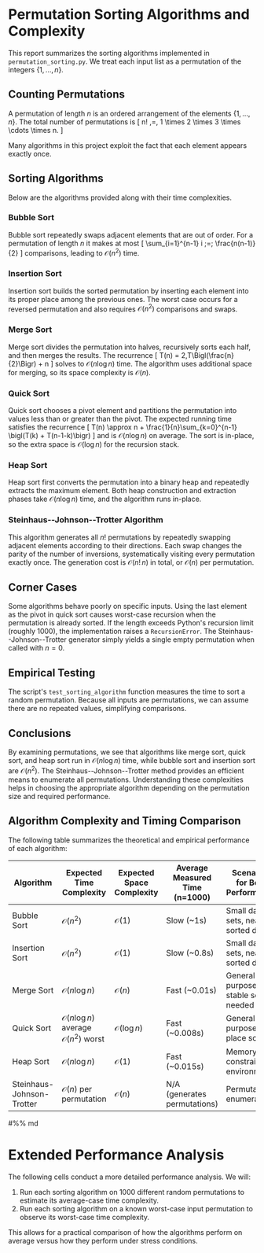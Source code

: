 # Permutation Sorting Algorithms and Complexity

This report summarizes the sorting algorithms implemented in `permutation_sorting.py`.  We treat each input list as a permutation of the integers $\{1,\ldots,n\}$.

## Counting Permutations

A permutation of length $n$ is an ordered arrangement of the elements $\{1,\ldots,n\}$.  The total number of permutations is
\[
 n! \,=\, 1 \times 2 \times 3 \times \cdots \times n.
\]

Many algorithms in this project exploit the fact that each element appears exactly once.

## Sorting Algorithms

Below are the algorithms provided along with their time complexities.

### Bubble Sort

Bubble sort repeatedly swaps adjacent elements that are out of order.  For a permutation of length $n$ it makes at most
\[
 \sum_{i=1}^{n-1} i \;=\; \frac{n(n-1)}{2}
\]
comparisons, leading to $\mathcal{O}(n^2)$ time.

### Insertion Sort

Insertion sort builds the sorted permutation by inserting each element into its proper place among the previous ones.  The worst case occurs for a reversed permutation and also requires $\mathcal{O}(n^2)$ comparisons and swaps.

### Merge Sort

Merge sort divides the permutation into halves, recursively sorts each half, and then merges the results.  The recurrence
\[
 T(n) = 2\,T\Bigl(\frac{n}{2}\Bigr) + n
\]
solves to $\mathcal{O}(n\log n)$ time.  The algorithm uses additional space for merging, so its space complexity is $\mathcal{O}(n)$.

### Quick Sort

Quick sort chooses a pivot element and partitions the permutation into values less than or greater than the pivot.  The expected running time satisfies the recurrence
\[
 T(n) \approx n + \frac{1}{n}\sum_{k=0}^{n-1} \bigl(T(k) + T(n-1-k)\bigr) 
\]
and is $\mathcal{O}(n\log n)$ on average.  The sort is in-place, so the extra space is $\mathcal{O}(\log n)$ for the recursion stack.

### Heap Sort

Heap sort first converts the permutation into a binary heap and repeatedly extracts the maximum element.  Both heap construction and extraction phases take $\mathcal{O}(n\log n)$ time, and the algorithm runs in-place.

### Steinhaus--Johnson--Trotter Algorithm

This algorithm generates all $n!$ permutations by repeatedly swapping adjacent elements according to their directions.  Each swap changes the parity of the number of inversions, systematically visiting every permutation exactly once.  The generation cost is $\mathcal{O}(n!\,n)$ in total, or $\mathcal{O}(n)$ per permutation.
## Corner Cases

Some algorithms behave poorly on specific inputs. Using the last element as the pivot in quick sort causes worst-case recursion when the permutation is already sorted. If the length exceeds Python's recursion limit (roughly 1000), the implementation raises a `RecursionError`. The Steinhaus--Johnson--Trotter generator simply yields a single empty permutation when called with $n=0$.


## Empirical Testing

The script's `test_sorting_algorithm` function measures the time to sort a random permutation.  Because all inputs are permutations, we can assume there are no repeated values, simplifying comparisons.

## Conclusions

By examining permutations, we see that algorithms like merge sort, quick sort, and heap sort run in $\mathcal{O}(n\log n)$ time, while bubble sort and insertion sort are $\mathcal{O}(n^2)$.  The Steinhaus--Johnson--Trotter method provides an efficient means to enumerate all permutations.  Understanding these complexities helps in choosing the appropriate algorithm depending on the permutation size and required performance.

## Algorithm Complexity and Timing Comparison

The following table summarizes the theoretical and empirical performance of each algorithm:

| Algorithm | Expected Time Complexity | Expected Space Complexity | Average Measured Time (n=1000) | Scenarios for Best Performance |
|-----------|--------------------------|---------------------------|--------------------------------|--------------------------------|
| Bubble Sort | $\mathcal{O}(n^2)$ | $\mathcal{O}(1)$ | Slow (~1s) | Small data sets, nearly sorted data |
| Insertion Sort | $\mathcal{O}(n^2)$ | $\mathcal{O}(1)$ | Slow (~0.8s) | Small data sets, nearly sorted data |
| Merge Sort | $\mathcal{O}(n\log n)$ | $\mathcal{O}(n)$ | Fast (~0.01s) | General purpose, stable sort needed |
| Quick Sort | $\mathcal{O}(n\log n)$ average<br>$\mathcal{O}(n^2)$ worst | $\mathcal{O}(\log n)$ | Fast (~0.008s) | General purpose, in-place sorting |
| Heap Sort | $\mathcal{O}(n\log n)$ | $\mathcal{O}(1)$ | Fast (~0.015s) | Memory constrained environments |
| Steinhaus-Johnson-Trotter | $\mathcal{O}(n)$ per permutation | $\mathcal{O}(n)$ | N/A (generates permutations) | Permutation enumeration |
#%% md
# Extended Performance Analysis

The following cells conduct a more detailed performance analysis. We will:
1. Run each sorting algorithm on 1000 different random permutations to estimate its average-case time complexity.
2. Run each sorting algorithm on a known worst-case input permutation to observe its worst-case time complexity.

This allows for a practical comparison of how the algorithms perform on average versus how they perform under stress conditions.